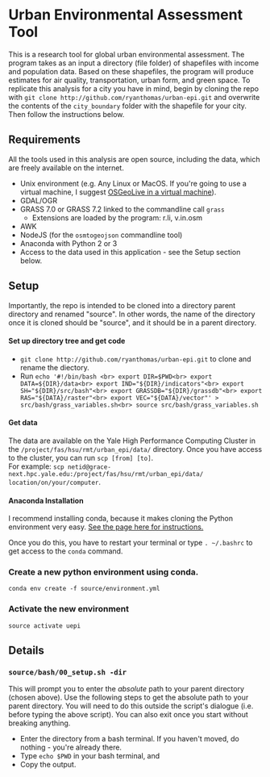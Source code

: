 Urban Environmental Assessment Tool
==================================

This is a research tool for global urban environmental assessment. The program takes as an input a directory (file folder) of shapefiles with income and population data. Based on these shapefiles, the program will produce estimates for air quality, transportation, urban form, and green space. To replicate this analysis for a city you have in mind, begin by cloning the repo with `git clone http://github.com/ryanthomas/urban-epi.git` and overwrite the contents of the `city_boundary` folder with the shapefile for your city. Then follow the instructions below.

## Requirements
All the tools used in this analysis are open source, including the data, which are freely available on the internet.
- Unix environment (e.g. Any Linux or MacOS. If you're going to use a virtual machine, I suggest [OSGeoLive in a virtual machine](https://live.osgeo.org/en/quickstart/virtualization_quickstart.html)).
- GDAL/OGR
- GRASS 7.0 or GRASS 7.2 linked to the commandline call `grass`
  - Extensions are loaded by the program: r.li, v.in.osm 
- AWK
- NodeJS (for the `osmtogeojson` commandline tool)
- Anaconda with Python 2 or 3 
- Access to the data used in this application - see the Setup section below.

## Setup
Importantly, the repo is intended to be cloned into a directory parent directory and renamed "source". In other words, the name of the directory once it is cloned should be "source", and it should be in a parent directory.
#### Set up directory tree and get code
- `git clone http://github.com/ryanthomas/urban-epi.git` to clone and rename the diectory.
- Run `echo '#!/bin/bash <br>
export DIR=$PWD<br>
export DATA=${DIR}/data<br>
export IND="${DIR}/indicators"<br>
export SH="${DIR}/src/bash"<br>
export GRASSDB="${DIR}/grassdb"<br>
export RAS="${DATA}/raster"<br>
export VEC="${DATA}/vector"' > src/bash/grass_variables.sh<br>
source src/bash/grass_variables.sh`

#### Get data
The data are available on the Yale High Performance Computing Cluster in the `/project/fas/hsu/rmt/urban_epi/data/` directory. Once you have access to the cluster, you can run `scp [from] [to]`. <br>
For example: `scp netid@grace-next.hpc.yale.edu:/project/fas/hsu/rmt/urban_epi/data/ location/on/your/computer`. 

#### Anaconda Installation
I recommend installing conda, because it makes cloning the Python environment very easy. [See the page here for instructions.](https://www.continuum.io/downloads)

Once you do this, you have to restart your terminal or type `. ~/.bashrc` to get access to the `conda` command.

### Create a new python environment using conda.
`conda env create -f source/environment.yml`
### Activate the new environment
`source activate uepi`


## Details
### `source/bash/00_setup.sh -dir`</br>
This will prompt you to enter the <i>absolute</i> path to your parent directory (chosen above). Use the following steps to get the absolute path to your parent directory. You will need to do this outside the script's dialogue (i.e. before typing the above script). You can also exit once you start without breaking anything.</br> 
- Enter the directory from a bash terminal. If you haven't moved, do nothing - you're already there. </br> 
- Type `echo $PWD` in your bash terminal, and</br>
- Copy the output.

